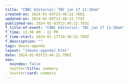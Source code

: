 ```yaml
---
title: "CNBC Editorial: TBC jan 17 11:30am"
created-on: 2024-01-03T13:48:22.766Z
updated-on: 2024-01-03T13:48:22.774Z
published-on: 2024-01-03T13:48:22.783Z
f_title-of-event: "CNBC Editorial: TBC jan 17 11:30am"
f_time: 11:30 AM - 12 PM
f_time-start: 2024-01-17T10:30:22.789Z
f_description: ""
tags: davos-agenda
layout: "[davos-agenda].html"
date: 2024-01-03T13:48:22.796Z
seo:
  noindex: false
  twitter:title: summary
  twitter:card: summary
---
```

